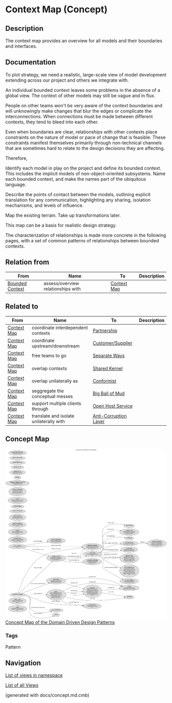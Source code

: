 # Context Map (Concept)
## Description
 The context map provides an overview for all models and their boundaries and
interfaces.

## Documentation
To plot strategy, we need a realistic, large-scale view of model development
extending across our project and others we integrate with.

An individual bounded context leaves some problems in the absence of a global
view. The context of other models may still be vague and in flux.

People on other teams won't be very aware of the context boundaries and will
unknowingly make changes that blur the edges or complicate the
interconnections. When connections must be made between different contexts,
they tend to bleed into each other.

Even when boundaries are clear, relationships with other contexts place
constraints on the nature of model or pace of change that is feasible. These
constraints manifest themselves primarily through non-technical channels that
are sometimes hard to relate to the design decisions they are affecting.

Therefore,

Identify each model in play on the project and define its bounded context.
This includes the implicit models of non-object-oriented subsystems.
Name each bounded context, and make the names part of the ubiquitous language.

Describe the points of contact between the models, outlining explicit
translation for any communication, highlighting any sharing, isolation
mechanisms, and levels of influence.

Map the existing terrain. Take up transformations later.

This map can be a basis for realistic design strategy.

The characterization of relationships is made more concrete in the following
pages, with a set of common patterns of relationships between bounded contexts.

## Relation from
| From | Name | To | Description |
|---|---|---|---|
| [Bounded Context](../../software-development/domain-driven-design/c-bounded-context.md) | assess/overview relationships with | [Context Map](../../software-development/domain-driven-design/c-context-map.md) |  |

## Related to
| From | Name | To | Description |
|---|---|---|---|
| [Context Map](../../software-development/domain-driven-design/c-context-map.md) | coordinate interdependent contexts | [Partnership](../../software-development/domain-driven-design/c-partnership.md) |  |
| [Context Map](../../software-development/domain-driven-design/c-context-map.md) | coordinate upstream/downstream | [Customer/Supplier](../../software-development/domain-driven-design/c-customer-supplier.md) |  |
| [Context Map](../../software-development/domain-driven-design/c-context-map.md) | free teams to go | [Separate Ways](../../software-development/domain-driven-design/c-separate-ways.md) |  |
| [Context Map](../../software-development/domain-driven-design/c-context-map.md) | overlap contexts | [Shared Kernel](../../software-development/domain-driven-design/c-shared-kernel.md) |  |
| [Context Map](../../software-development/domain-driven-design/c-context-map.md) | overlap unilaterally as | [Conformist](../../software-development/domain-driven-design/c-conformist.md) |  |
| [Context Map](../../software-development/domain-driven-design/c-context-map.md) | seggregate the conceptual messes | [Big Ball of Mud](../../software-development/domain-driven-design/c-big-ball-of-mud.md) |  |
| [Context Map](../../software-development/domain-driven-design/c-context-map.md) | support multiple clients through | [Open Host Service](../../software-development/domain-driven-design/c-open-host-service.md) |  |
| [Context Map](../../software-development/domain-driven-design/c-context-map.md) | translate and isolate unilaterally with | [Anti-Corruption Layer](../../software-development/domain-driven-design/c-anti-corruption-layer.md) |  |

## Concept Map
![Concept Map of the Domain Driven Design Patterns](../../software-development/domain-driven-design/concept-view.png)
[Concept Map of the Domain Driven Design Patterns](../../software-development/domain-driven-design/concept-view.md)

### Tags
Pattern


## Navigation
[List of views in namespace](./views-in-namespace.md)

[List of all Views](../../views.md)

(generated with docs/concept.md.cmb)
